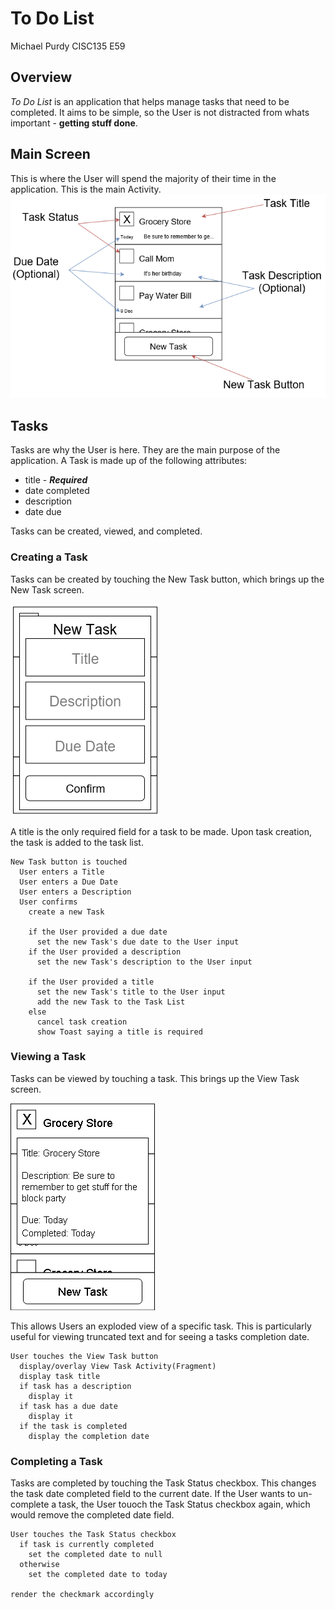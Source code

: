 # To Do List

Michael Purdy
CISC135 E59

## Overview

_To Do List_ is an application that helps manage tasks that need to be completed.
It aims to be simple, so the User is not distracted from whats important -
**getting stuff done**.

## Main Screen

This is where the User will spend the majority of their time in the application.
This is the main Activity.
![Main Screen](docs/MainScreen.png?raw=true "Main Screen")

## Tasks

Tasks are why the User is here.
They are the main purpose of the application.
A Task is made up of the following attributes:

* title - ___Required___
* date completed
* description
* date due

Tasks can be created, viewed, and completed.

### Creating a Task

Tasks can be created by touching the New Task button, which brings up the New Task screen.

![New Task Screen](docs/NewTaskScreen.png?raw=true "New Task Screen")

A title is the only required field for a task to be made.
Upon task creation, the task is added to the task list.

```psudocode
New Task button is touched
  User enters a Title
  User enters a Due Date
  User enters a Description
  User confirms
    create a new Task

    if the User provided a due date
      set the new Task's due date to the User input
    if the User provided a description
      set the new Task's description to the User input

    if the User provided a title
      set the new Task's title to the User input
      add the new Task to the Task List
    else
      cancel task creation
      show Toast saying a title is required
```

### Viewing a Task

Tasks can be viewed by touching a task.
This brings up the View Task screen.

![Task View Screen](docs/TaskViewScreen.png?raw=true "Task View Screen")

This allows Users an exploded view of a specific task.
This is particularly useful for viewing truncated text and for seeing a tasks completion date.

```psudocode
User touches the View Task button
  display/overlay View Task Activity(Fragment)
  display task title
  if task has a description
    display it
  if task has a due date
    display it
  if the task is completed
    display the completion date
```

### Completing a Task

Tasks are completed by touching the Task Status checkbox.
This changes the task date completed field to the current date.
If the User wants to un-complete a task, the User touoch the Task Status checkbox again, which would remove the completed date field.

```psudocode
User touches the Task Status checkbox
  if task is currently completed
    set the completed date to null
  otherwise
    set the completed date to today

render the checkmark accordingly
```